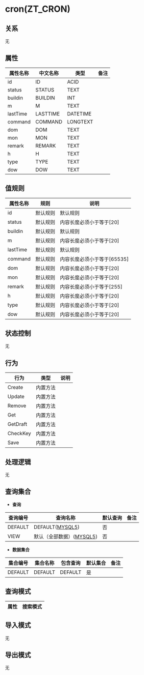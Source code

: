 # cron(ZT_CRON)

  

## 关系
无

## 属性

| 属性名称        |    中文名称    | 类型     |  备注  |
| --------   |------------| -----   |  -------- | 
|id|ID|ACID|&nbsp;|
|status|STATUS|TEXT|&nbsp;|
|buildin|BUILDIN|INT|&nbsp;|
|m|M|TEXT|&nbsp;|
|lastTime|LASTTIME|DATETIME|&nbsp;|
|command|COMMAND|LONGTEXT|&nbsp;|
|dom|DOM|TEXT|&nbsp;|
|mon|MON|TEXT|&nbsp;|
|remark|REMARK|TEXT|&nbsp;|
|h|H|TEXT|&nbsp;|
|type|TYPE|TEXT|&nbsp;|
|dow|DOW|TEXT|&nbsp;|

## 值规则
| 属性名称    | 规则    |  说明  |
| --------   |------------| ----- | 
|id|默认规则|默认规则|
|status|默认规则|内容长度必须小于等于[20]|
|buildin|默认规则|默认规则|
|m|默认规则|内容长度必须小于等于[20]|
|lastTime|默认规则|默认规则|
|command|默认规则|内容长度必须小于等于[65535]|
|dom|默认规则|内容长度必须小于等于[20]|
|mon|默认规则|内容长度必须小于等于[20]|
|remark|默认规则|内容长度必须小于等于[255]|
|h|默认规则|内容长度必须小于等于[20]|
|type|默认规则|内容长度必须小于等于[20]|
|dow|默认规则|内容长度必须小于等于[20]|

## 状态控制

无


## 行为
| 行为    | 类型    |  说明  |
| --------   |------------| ----- | 
|Create|内置方法|&nbsp;|
|Update|内置方法|&nbsp;|
|Remove|内置方法|&nbsp;|
|Get|内置方法|&nbsp;|
|GetDraft|内置方法|&nbsp;|
|CheckKey|内置方法|&nbsp;|
|Save|内置方法|&nbsp;|

## 处理逻辑
无

## 查询集合

* **查询**

| 查询编号 | 查询名称       | 默认查询 |   备注|
| --------  | --------   | --------   | ----- |
|DEFAULT|DEFAULT([MYSQL5](../../appendix/query_MYSQL5.md#Cron_Default))|否|&nbsp;|
|VIEW|默认（全部数据）([MYSQL5](../../appendix/query_MYSQL5.md#Cron_View))|否|&nbsp;|

* **数据集合**

| 集合编号 | 集合名称   |  包含查询  | 默认集合 |   备注|
| --------  | --------   | -------- | --------   | ----- |
|DEFAULT|DEFAULT|DEFAULT|是|&nbsp;|

## 查询模式
| 属性      |    搜索模式     |
| --------   |------------|

## 导入模式
无


## 导出模式
无
